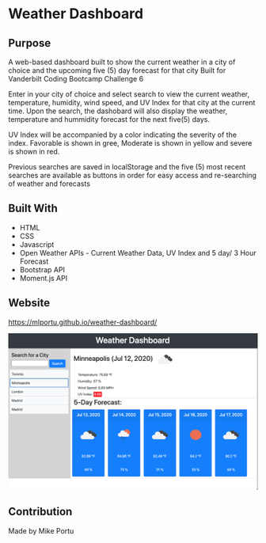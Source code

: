 # Weather Dashboard

## Purpose
A web-based dashboard built to show the current weather in a city of choice and the upcoming five (5) day forecast for that city
Built for Vanderbilt Coding Bootcamp Challenge 6

Enter in your city of choice and select search to view the current weather, temperature, humidity, wind speed, and UV Index for that city at the current time. Upon the search, the dashobard will also display the weather, temperature and hummidity forecast for the next five(5) days. 

UV Index will be accompanied by a color indicating the severity of the index. Favorable is shown in gree, Moderate is shown in yellow and severe is shown in red. 

Previous searches are saved in localStorage and the five (5) most recent searches are available as buttons in order for easy access and re-searching of weather and forecasts

## Built With
* HTML
* CSS
* Javascript
* Open Weather APIs - Current Weather Data, UV Index and 5 day/ 3 Hour Forecast
* Bootstrap API
* Moment.js API

## Website
https://mlportu.github.io/weather-dashboard/

![web page screenshot](assets/images/Weather-Dashboard.png)

## Contribution
Made by Mike Portu
